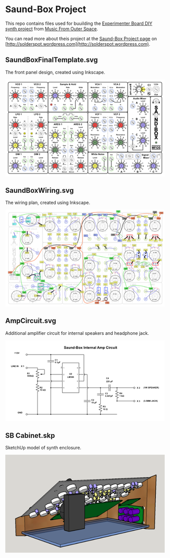 Saund-Box Project
=================

This repo contains files used for buuilding the [Experimenter Board DIY synth project](http://musicfromouterspace.com/index.php?CATPARTNO=SDIYEXPPCB001&PROJARG=EXPERIMENTERBOARD%2Fpage1.html&MAINTAB=SYNTHDIY&SONGID=NONE&VPW=1024&VPH=500) from [Music From Outer Space](http://musicfromouterspace.com). 

You can read more about theis project at the [Saund-Box Project page](http://solderspot.wordpress.com/saund-box-project/) on [http://solderspot.wordpress.com](http://solderspot.wordpress.com). 

SaundBoxFinalTemplate.svg
-------------------------

The front panel design, created using Inkscape. 


![image](images/SBPanelFinal.png)


SaundBoxWiring.svg
------------------

The wiring plan, created using Inkscape.

![image](images/SBWiringPlan.png)

AmpCircuit.svg
--------------

Additional amplifier circuit for internal speakers and headphone jack.


![image](images/AmpCircuit.png)


SB Cabinet.skp
--------------

SketchUp model of synth enclosure.

![image](images/SBCabinet.png)